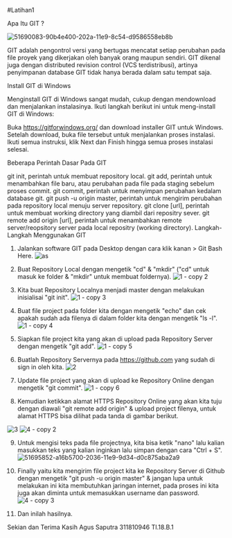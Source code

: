 #Latihan1


Apa Itu GIT ?

![51690083-90b4e400-202a-11e9-8c54-d9586558eb8b](https://user-images.githubusercontent.com/46734315/51964724-f4f7fd80-2499-11e9-884e-f24891b38164.png)

GIT adalah pengontrol versi yang bertugas mencatat setiap perubahan pada file proyek yang dikerjakan oleh banyak orang maupun sendiri. GIT dikenal juga dengan distributed revision control (VCS terdistribusi), artinya penyimpanan database GIT tidak hanya berada dalam satu tempat saja.

Install GIT di Windows

Menginstall GIT di Windows sangat mudah, cukup dengan mendownload dan menjalankan instalasinya. Ikuti langkah berikut ini untuk meng-install GIT di Windows:

Buka https://gitforwindows.org/ dan download installer GIT untuk Windows.
Setelah download, buka file tersebut untuk menjalankan proses instalasi. Ikuti semua instruksi, klik Next dan Finish hingga semua proses instalasi selesai.

Beberapa Perintah Dasar Pada GIT

git init, perintah untuk membuat repository local.
git add, perintah untuk menambahkan file baru, atau perubahan pada file pada staging sebelum proses commit.
git commit, perintah untuk menyimpan perubahan kedalam database git.
git push -u origin master, perintah untuk mengirim perubahan pada repository local menuju server repository.
git clone [url], perintah untuk membuat working directory yang diambil dari repositry sever.
git remote add origin [url], perintah untuk menambahkan remote server/reopsitory server pada local repositry (working directory).
Langkah-Langkah Menggunakan GIT

1. Jalankan software GIT pada Desktop dengan cara klik kanan > Git Bash Here.
![as](https://user-images.githubusercontent.com/46734315/51964826-4a340f00-249a-11e9-8e45-ec0d5b7f8f39.jpg)

2. Buat Repository Local dengan mengetik "cd" & "mkdir" ("cd" untuk masuk ke folder & "mkdir" untuk membuat foldernya).
![1 - copy 2](https://user-images.githubusercontent.com/46734315/51965742-13abc380-249d-11e9-92ad-9da9c05a218c.png)

3. Kita buat Repository Localnya menjadi master dengan melakukan inisialisai "git init".
![1 - copy 3](https://user-images.githubusercontent.com/46734315/51965744-15758700-249d-11e9-8c66-8139f5e4e686.png)

4. Buat file project pada folder kita dengan mengetik "echo" dan cek apakah sudah ada filenya di dalam folder kita dengan mengetik "ls -l".
![1 - copy 4](https://user-images.githubusercontent.com/46734315/51965749-17d7e100-249d-11e9-9ec9-87df7198418d.png)

5. Siapkan file project kita yang akan di upload pada Repository Server dengan mengetik "git add".
![1 - copy 5](https://user-images.githubusercontent.com/46734315/51965757-1a3a3b00-249d-11e9-99d5-f25d7c04a16f.png)

6. Buatlah Repository Servernya pada https://github.com yang sudah di sign in oleh kita.
![2](https://user-images.githubusercontent.com/46734315/51966226-85d0d800-249e-11e9-9de8-6b3874d87b25.png)

7. Update file project yang akan di upload ke Repository Online dengan mengetik "git commit".
![1 - copy 6](https://user-images.githubusercontent.com/46734315/51965772-21f9df80-249d-11e9-83e5-6d5464b02a96.png)

8. Kemudian ketikkan alamat HTTPS Repository Online yang akan kita tuju dengan diawali "git remote add origin" & upload project filenya, untuk alamat HTTPS bisa dilihat pada tanda di gambar berikut.

![3](https://user-images.githubusercontent.com/46734315/51965779-258d6680-249d-11e9-8b71-b40acf0b536b.png)
![4 - copy 2](https://user-images.githubusercontent.com/46734315/51965786-28885700-249d-11e9-8334-d4251546a3fe.png)

9. Untuk mengisi teks pada file projectnya, kita bisa ketik "nano" lalu kalian masukkan teks yang kalian inginkan lalu simpan dengan cara "Ctrl + S".
![51695852-a16b5700-2036-11e9-9d34-d0c875aba2a9](https://user-images.githubusercontent.com/46734315/51965795-30e09200-249d-11e9-8a16-19b93b8db41e.jpg)

10. Finally yaitu kita mengirim file project kita ke Repository Server di Github dengan mengetik "git push -u origin master" & jangan lupa untuk melakukan ini kita membutuhkan jaringan internet, pada proses ini kita juga akan diminta untuk memasukkan username dan password.
![4 - copy 3](https://user-images.githubusercontent.com/46734315/51965789-2b834780-249d-11e9-9314-5ec61384ea03.png)

11. Dan inilah hasilnya.

Sekian dan Terima Kasih
Agus Saputra
311810946
TI.18.B.1
